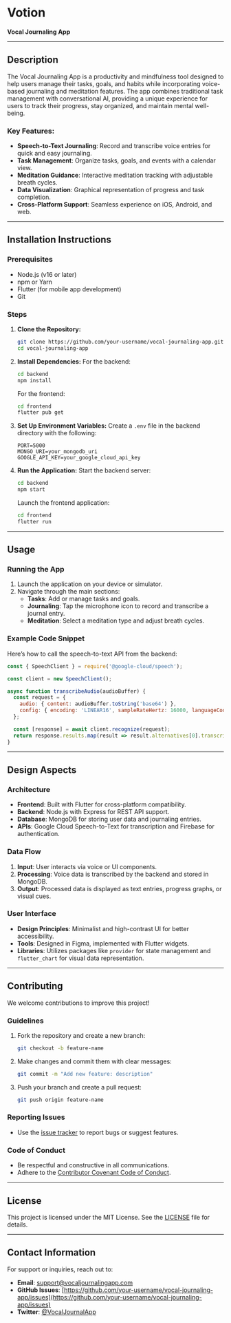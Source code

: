 # Votion
**Vocal Journaling App**

---

## Description

The Vocal Journaling App is a productivity and mindfulness tool designed to help users manage their tasks, goals, and habits while incorporating voice-based journaling and meditation features. The app combines traditional task management with conversational AI, providing a unique experience for users to track their progress, stay organized, and maintain mental well-being.

### Key Features:
- **Speech-to-Text Journaling**: Record and transcribe voice entries for quick and easy journaling.
- **Task Management**: Organize tasks, goals, and events with a calendar view.
- **Meditation Guidance**: Interactive meditation tracking with adjustable breath cycles.
- **Data Visualization**: Graphical representation of progress and task completion.
- **Cross-Platform Support**: Seamless experience on iOS, Android, and web.

---

## Installation Instructions

### Prerequisites
- Node.js (v16 or later)
- npm or Yarn
- Flutter (for mobile app development)
- Git

### Steps
1. **Clone the Repository:**
   ```bash
   git clone https://github.com/your-username/vocal-journaling-app.git
   cd vocal-journaling-app
   ```

2. **Install Dependencies:**
   For the backend:
   ```bash
   cd backend
   npm install
   ```
   For the frontend:
   ```bash
   cd frontend
   flutter pub get
   ```

3. **Set Up Environment Variables:**
   Create a `.env` file in the backend directory with the following:
   ```env
   PORT=5000
   MONGO_URI=your_mongodb_uri
   GOOGLE_API_KEY=your_google_cloud_api_key
   ```

4. **Run the Application:**
   Start the backend server:
   ```bash
   cd backend
   npm start
   ```
   Launch the frontend application:
   ```bash
   cd frontend
   flutter run
   ```

---

## Usage

### Running the App
1. Launch the application on your device or simulator.
2. Navigate through the main sections:
   - **Tasks**: Add or manage tasks and goals.
   - **Journaling**: Tap the microphone icon to record and transcribe a journal entry.
   - **Meditation**: Select a meditation type and adjust breath cycles.

### Example Code Snippet
Here’s how to call the speech-to-text API from the backend:
```javascript
const { SpeechClient } = require('@google-cloud/speech');

const client = new SpeechClient();

async function transcribeAudio(audioBuffer) {
  const request = {
    audio: { content: audioBuffer.toString('base64') },
    config: { encoding: 'LINEAR16', sampleRateHertz: 16000, languageCode: 'en-US' },
  };

  const [response] = await client.recognize(request);
  return response.results.map(result => result.alternatives[0].transcript).join('\n');
}
```

---

## Design Aspects

### Architecture
- **Frontend**: Built with Flutter for cross-platform compatibility.
- **Backend**: Node.js with Express for REST API support.
- **Database**: MongoDB for storing user data and journaling entries.
- **APIs**: Google Cloud Speech-to-Text for transcription and Firebase for authentication.

### Data Flow
1. **Input**: User interacts via voice or UI components.
2. **Processing**: Voice data is transcribed by the backend and stored in MongoDB.
3. **Output**: Processed data is displayed as text entries, progress graphs, or visual cues.

### User Interface
- **Design Principles**: Minimalist and high-contrast UI for better accessibility.
- **Tools**: Designed in Figma, implemented with Flutter widgets.
- **Libraries**: Utilizes packages like `provider` for state management and `flutter_chart` for visual data representation.

---

## Contributing

We welcome contributions to improve this project!

### Guidelines
1. Fork the repository and create a new branch:
   ```bash
   git checkout -b feature-name
   ```
2. Make changes and commit them with clear messages:
   ```bash
   git commit -m "Add new feature: description"
   ```
3. Push your branch and create a pull request:
   ```bash
   git push origin feature-name
   ```

### Reporting Issues
- Use the [issue tracker](https://github.com/your-username/vocal-journaling-app/issues) to report bugs or suggest features.

### Code of Conduct
- Be respectful and constructive in all communications.
- Adhere to the [Contributor Covenant Code of Conduct](https://www.contributor-covenant.org/).

---

## License

This project is licensed under the MIT License. See the [LICENSE](LICENSE) file for details.

---

## Contact Information

For support or inquiries, reach out to:
- **Email**: support@vocaljournalingapp.com
- **GitHub Issues**: [https://github.com/your-username/vocal-journaling-app/issues](https://github.com/your-username/vocal-journaling-app/issues)
- **Twitter**: [@VocalJournalApp](https://twitter.com/VocalJournalApp)

